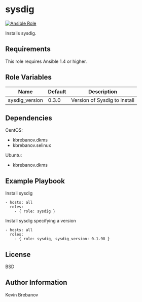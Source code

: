 sysdig
======

[![Ansible Role](https://img.shields.io/ansible/role/3292.svg)](https://galaxy.ansible.com/list#/roles/3292)

Installs sysdig.

Requirements
------------

This role requires Ansible 1.4 or higher.

Role Variables
--------------

| Name           | Default | Description                  |
|----------------|---------|------------------------------|
| sysdig_version | 0.3.0   | Version of Sysdig to install |

Dependencies
------------

CentOS:
  - kbrebanov.dkms
  - kbrebanov.selinux

Ubuntu:
  - kbrebanov.dkms

Example Playbook
----------------

Install sysdig
```
- hosts: all
  roles:
    - { role: sysdig }
```

Install sysdig specifying a version
```
- hosts: all
  roles:
    - { role: sysdig, sysdig_version: 0.1.98 }
```

License
-------

BSD

Author Information
------------------

Kevin Brebanov
